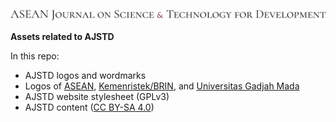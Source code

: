 ![](https://raw.githubusercontent.com/jaybaeta/ajstd/master/design/logo/ajstd-wordmark-long.png)

**Assets related to AJSTD**

In this repo:

- AJSTD logos and wordmarks
- Logos of [ASEAN](http://asean.org/), [Kemenristek/BRIN](https://www.ristekbrin.go.id/), and [Universitas Gadjah Mada](https://ugm.ac.id/)
- AJSTD website stylesheet (GPLv3)
- AJSTD content ([CC BY-SA 4.0](https://creativecommons.org/licenses/by-sa/4.0/))
